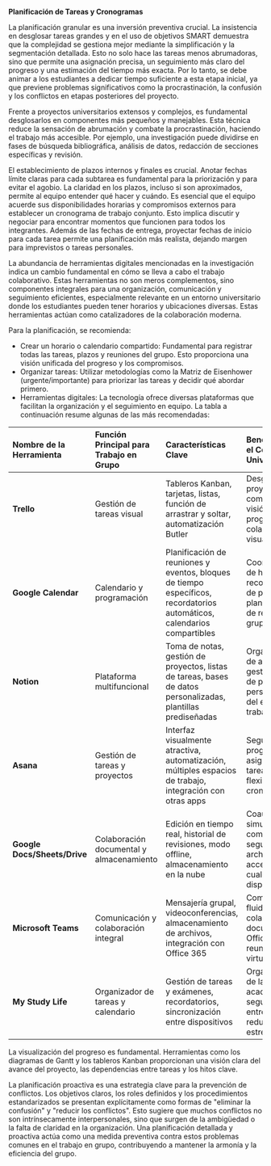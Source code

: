 ﻿<a name="_shy2tdun1uh4"></a>**Planificación de Tareas y Cronogramas**

La planificación granular es una inversión preventiva crucial. La insistencia en desglosar tareas grandes y en el uso de objetivos SMART demuestra que la complejidad se gestiona mejor mediante la simplificación y la segmentación detallada. Esto no solo hace las tareas menos abrumadoras, sino que permite una asignación precisa, un seguimiento más claro del progreso y una estimación del tiempo más exacta. Por lo tanto, se debe animar a los estudiantes a dedicar tiempo suficiente a esta etapa inicial, ya que previene problemas significativos como la procrastinación, la confusión y los conflictos en etapas posteriores del proyecto.

Frente a proyectos universitarios extensos y complejos, es fundamental desglosarlos en componentes más pequeños y manejables. Esta técnica reduce la sensación de abrumación y combate la procrastinación, haciendo el trabajo más accesible. Por ejemplo, una investigación puede dividirse en fases de búsqueda bibliográfica, análisis de datos, redacción de secciones específicas y revisión.

El establecimiento de plazos internos y finales es crucial. Anotar fechas límite claras para cada subtarea es fundamental para la priorización y para evitar el agobio. La claridad en los plazos, incluso si son aproximados, permite al equipo entender qué hacer y cuándo. Es esencial que el equipo acuerde sus disponibilidades horarias y compromisos externos para establecer un cronograma de trabajo conjunto. Esto implica discutir y negociar para encontrar momentos que funcionen para todos los integrantes. Además de las fechas de entrega, proyectar fechas de inicio para cada tarea permite una planificación más realista, dejando margen para imprevistos o tareas personales.

La abundancia de herramientas digitales mencionadas en la investigación indica un cambio fundamental en cómo se lleva a cabo el trabajo colaborativo. Estas herramientas no son meros complementos, sino componentes integrales para una organización, comunicación y seguimiento eficientes, especialmente relevante en un entorno universitario donde los estudiantes pueden tener horarios y ubicaciones diversas. Estas herramientas actúan como catalizadores de la colaboración moderna.

Para la planificación, se recomienda:

- Crear un horario o calendario compartido: Fundamental para registrar todas las tareas, plazos y reuniones del grupo. Esto proporciona una visión unificada del progreso y los compromisos.
- Organizar tareas: Utilizar metodologías como la Matriz de Eisenhower (urgente/importante) para priorizar las tareas y decidir qué abordar primero.
- Herramientas digitales: La tecnología ofrece diversas plataformas que facilitan la organización y el seguimiento en equipo. La tabla a continuación resume algunas de las más recomendadas:

|**Nombre de la Herramienta**|**Función Principal para Trabajo en Grupo**|**Características Clave**|**Beneficios en el Contexto Universitario**|
| :- | :- | :- | :- |
|**Trello**|Gestión de tareas visual|Tableros Kanban, tarjetas, listas, función de arrastrar y soltar, automatización Butler|Desglose de proyectos complejos, visión clara del progreso, colaboración visual |
|**Google Calendar**|Calendario y programación|Planificación de reuniones y eventos, bloques de tiempo específicos, recordatorios automáticos, calendarios compartibles|Coordinación de horarios, recordatorios de plazos, planificación de reuniones grupales |
|**Notion**|Plataforma multifuncional|Toma de notas, gestión de proyectos, listas de tareas, bases de datos personalizadas, plantillas prediseñadas|Organización de apuntes, gestión integral de proyectos, personalización del espacio de trabajo |
|**Asana**|Gestión de tareas y proyectos|Interfaz visualmente atractiva, automatización, múltiples espacios de trabajo, integración con otras apps|Seguimiento de progreso, asignación de tareas, flexibilidad en cronogramas|
|**Google Docs/Sheets/Drive**|Colaboración documental y almacenamiento|Edición en tiempo real, historial de revisiones, modo offline, almacenamiento en la nube|Coautoría simultánea, compartición segura de archivos, acceso desde cualquier dispositivo |
|**Microsoft Teams**|Comunicación y colaboración integral|Mensajería grupal, videoconferencias, almacenamiento de archivos, integración con Office 365|Comunicación fluida, trabajo colaborativo en documentos de Office, reuniones virtuales |
|**My Study Life**|Organizador de tareas y calendario|Gestión de tareas y exámenes, recordatorios, sincronización entre dispositivos|Organización de la vida académica, seguimiento de entregas, reducción del estrés |

La visualización del progreso es fundamental. Herramientas como los diagramas de Gantt y los tableros Kanban proporcionan una visión clara del avance del proyecto, las dependencias entre tareas y los hitos clave.

La planificación proactiva es una estrategia clave para la prevención de conflictos. Los objetivos claros, los roles definidos y los procedimientos estandarizados se presentan explícitamente como formas de "eliminar la confusión" y "reducir los conflictos". Esto sugiere que muchos conflictos no son intrínsecamente interpersonales, sino que surgen de la ambigüedad o la falta de claridad en la organización. Una planificación detallada y proactiva actúa como una medida preventiva contra estos problemas comunes en el trabajo en grupo, contribuyendo a mantener la armonía y la eficiencia del grupo.
